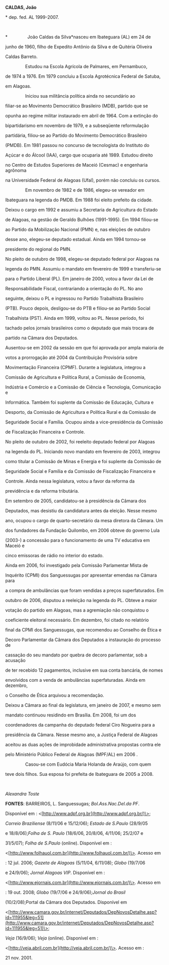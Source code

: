 **CALDAS, João**



\* dep. fed. AL 1999-2007.



 



*                João Caldas da Silva*nasceu em Ibateguara (AL) em 24 de

junho de 1960, filho de Expedito Antônio da Silva e de Quitéria Oliveira

Caldas Barreto.



                Estudou na Escola Agrícola de Palmares, em Pernambuco,

de 1974 a 1976. Em 1979 concluiu a Escola Agrotécnica Federal de Satuba,

em Alagoas.  



                Iniciou sua militância política ainda no secundário ao

filiar-se ao Movimento Democrático Brasileiro (MDB), partido que se

opunha ao regime militar instaurado em abril de 1964. Com a extinção do

bipartidarismo em novembro de 1979, e a subseqüente reformulação

partidária, filiou-se ao Partido do Movimento Democrático Brasileiro

(PMDB). Em 1981 passou no concurso de tecnologista do Instituto do

Açúcar e do Álcool (IAA), cargo que ocuparia até 1989. Estudou direito

no Centro de Estudos Superiores de Maceió (Cesmac) e engenharia agrônoma

na Universidade Federal de Alagoas (Ufal), porém não concluiu os cursos.



                Em novembro de 1982 e de 1986, elegeu-se vereador em

Ibateguara na legenda do PMDB. Em 1988 foi eleito prefeito da cidade.

Deixou o cargo em 1992 e assumiu a Secretaria de Agricultura do Estado

de Alagoas, na gestão de Geraldo Bulhões (1991-1995). Em 1994 filiou-se

ao Partido da Mobilização Nacional (PMN) e, nas eleições de outubro

desse ano, elegeu-se deputado estadual. Ainda em 1994 tornou-se

presidente do regional do PMN.



No pleito de outubro de 1998, elegeu-se deputado federal por Alagoas na

legenda do PMN. Assumiu o mandato em fevereiro de 1999 e transferiu-se

para o Partido Liberal (PL). Em janeiro de 2000, votou a favor da Lei de

Responsabilidade Fiscal, contrariando a orientação do PL. No ano

seguinte, deixou o PL e ingressou no Partido Trabalhista Brasileiro

(PTB). Pouco depois, desligou-se do PTB e filiou-se ao Partido Social

Trabalhista (PST). Ainda em 1999, voltou ao PL. Nesse período, foi

tachado pelos jornais brasileiros como o deputado que mais trocara de

partido na Câmara dos Deputados.



Ausentou-se em 2002 da sessão em que foi aprovada por ampla maioria de

votos a prorrogação até 2004 da Contribuição Provisória sobre

Movimentação Financeira (CPMF). Durante a legislatura, integrou a

Comissão de Agricultura e Política Rural, a Comissão de Economia,

Indústria e Comércio e a Comissão de Ciência e Tecnologia, Comunicação e

Informática. Também foi suplente da Comissão de Educação, Cultura e

Desporto, da Comissão de Agricultura e Política Rural e da Comissão de

Seguridade Social e Família. Ocupou ainda a vice-presidência da Comissão

de Fiscalização Financeira e Controle.



No pleito de outubro de 2002, foi reeleito deputado federal por Alagoas

na legenda do PL. Iniciando novo mandato em fevereiro de 2003, integrou

como titular a Comissão de Minas e Energia e foi suplente da Comissão de

Seguridade Social e Família e da Comissão de Fiscalização Financeira e

Controle. Ainda nessa legislatura, votou a favor da reforma da

previdência e da reforma tributária.



Em setembro de 2005, candidatou-se à presidência da Câmara dos

Deputados, mas desistiu da candidatura antes da eleição. Nesse mesmo

ano, ocupou o cargo de quarto-secretário da mesa diretora da Câmara. Um

dos fundadores da Fundação Quilombo, em 2006 obteve do governo Lula

(2003-) a concessão para o funcionamento de uma TV educativa em Maceió e

cinco emissoras de rádio no interior do estado.



Ainda em 2006, foi investigado pela Comissão Parlamentar Mista de

Inquérito (CPMI) dos Sanguessugas por apresentar emendas na Câmara para

a compra de ambulâncias que foram vendidas a preços superfaturados. Em

outubro de 2006, disputou a reeleição na legenda do PL. Obteve a maior

votação do partido em Alagoas, mas a agremiação não conquistou o

coeficiente eleitoral necessário. Em dezembro, foi citado no relatório

final da CPMI dos Sanguessugas, que recomendou ao Conselho de Ética e

Decoro Parlamentar da Câmara dos Deputados a instauração do processo de

cassação do seu mandato por quebra de decoro parlamentar, sob a acusação

de ter recebido 12 pagamentos, inclusive em sua conta bancária, de nomes

envolvidos com a venda de ambulâncias superfaturadas. Ainda em dezembro,

o Conselho de Ética arquivou a recomendação.



Deixou a Câmara ao final da legislatura, em janeiro de 2007, e mesmo sem

mandato continuou residindo em Brasília. Em 2008, foi um dos

coordenadores da campanha do deputado federal Ciro Nogueira para a

presidência da Câmara. Nesse mesmo ano, a Justiça Federal de Alagoas

aceitou as duas ações de improbidade administrativa propostas contra ele

pelo Ministério Público Federal de Alagoas (MPF/AL) em 2006 .



                Casou-se com Eudócia Maria Holanda de Araújo, com quem

teve dois filhos. Sua esposa foi prefeita de Ibateguara de 2005 a 2008.



 



*Alexandra Toste*



**FONTES**: BARREIROS, L. Sanguessugas; *Bol.Ass.Nac.Del.da PF*.

Disponível em : \<[http://www.adpf.org.br](http://www.adpf.org.br/)\>;

*Correio Braziliense* (8/11/06 e 15/12/06); *Estado de S.Paulo* (28/9/05

e 18/8/06);*Folha de S. Paulo* (18/6/06, 20/8/06, 4/11/06; 25/2/07 e

31/5/07); *Folha de S.Paulo* (online). Disponível em :

\<[http://www.folhauol.com.br](http://www.folhauol.com.br/)\>. Acesso em

: 12 jul. 2006; *Gazeta de Alagoas* (5/11/04, 6/11/08); *Globo* (19/7/06

e 24/9/06); *Jornal Alagoas VIP*. Disponível em :

\<[http://www.ejornais.com.br](http://www.ejornais.com.br/)\>. Acesso em

: 19 out. 2008; *Globo* (19/7/06 e 24/9/06);*Jornal do Brasil*

(10/2/08);Portal da Câmara dos Deputados. Disponível em

\<[http://www.camara.gov.br/internet/Deputados/DepNovosDetalhe.asp?id=111955&leg=51](http://www.camara.gov.br/internet/Deputados/DepNovosDetalhe.asp?id=111955&leg=51)\>;

*Veja* (16/9/06); *Veja* (online). Disponível em :

\<[http://veja.abril.com.br](http://veja.abril.com.br/)\>. Acesso em :

21 nov. 2001.



 



 



 



 

